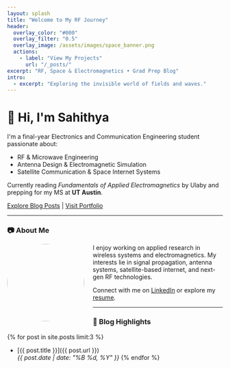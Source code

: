 ```yaml
---
layout: splash
title: "Welcome to My RF Journey"
header:
  overlay_color: "#000"
  overlay_filter: "0.5"
  overlay_image: /assets/images/space_banner.png
  actions:
    - label: "View My Projects"
      url: "/_posts/"
excerpt: "RF, Space & Electromagnetics • Grad Prep Blog"
intro: 
  - excerpt: "Exploring the invisible world of fields and waves."
---
```


# 👋 Hi, I'm Sahithya

I'm a final-year Electronics and Communication Engineering student passionate about:
- RF & Microwave Engineering
- Antenna Design & Electromagnetic Simulation
- Satellite Communication & Space Internet Systems

Currently reading *Fundamentals of Applied Electromagnetics* by Ulaby and prepping for my MS at **UT Austin**.

[Explore Blog Posts](./_posts) | [Visit Portfolio](https://sahithya2003.vercel.app/)

---

### 📷 About Me

<img src="/assets/images/profile_pic.png" width="180" style="border-radius: 50%; float: left; margin-right: 20px;"/>

I enjoy working on applied research in wireless systems and electromagnetics. My interests lie in signal propagation, antenna systems, satellite-based internet, and next-gen RF technologies.

Connect with me on [LinkedIn](https://linkedin.com/in/sahithya-kattamuri) or explore my [resume](https://sahithya2003.vercel.app/).

---

### 🧪 Blog Highlights

{% for post in site.posts limit:3 %}
- [{{ post.title }}]({{ post.url }})  
  _{{ post.date | date: "%B %d, %Y" }}_
{% endfor %}
